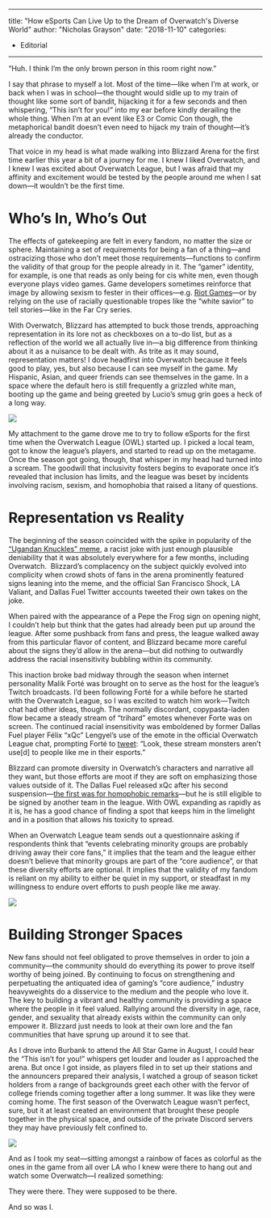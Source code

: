 
---
title: "How eSports Can Live Up to the Dream of Overwatch's Diverse World"
author: "Nicholas Grayson"
date: "2018-11-10"
categories:
- Editorial
---

&#8220;Huh. I think I&#8217;m the only brown person in this room right now.&#8221;

I say that phrase to myself a lot. Most of the time—like when I&#8217;m at work, or back when I was in school—the thought would sidle up to my train of thought like some sort of bandit, hijacking it for a few seconds and then whispering, &#8220;This isn&#8217;t for you!&#8221; into my ear before kindly derailing the whole thing. When I&#8217;m at an event like E3 or Comic Con though, the metaphorical bandit doesn&#8217;t even need to hijack my train of thought—it&#8217;s already the conductor.

That voice in my head is what made walking into Blizzard Arena for the first time earlier this year a bit of a journey for me. I knew I liked Overwatch, and I knew I was excited about Overwatch League, but I was afraid that my affinity and excitement would be tested by the people around me when I sat down—it wouldn’t be the first time.

# Who&#8217;s In, Who&#8217;s Out

The effects of gatekeeping are felt in every fandom, no matter the size or sphere. Maintaining a set of requirements for being a fan of a thing—and ostracizing those who don&#8217;t meet those requirements—functions to confirm the validity of that group for the people already in it. The &#8220;gamer&#8221; identity, for example, is one that reads as only being for cis white men, even though everyone plays video games. Game developers sometimes reinforce that image by allowing sexism to fester in their offices—e.g. [Riot Games](https://kotaku.com/inside-the-culture-of-sexism-at-riot-games-1828165483)—or by relying on the use of racially questionable tropes like the &#8220;white savior&#8221; to tell stories—like in the Far Cry series.

With Overwatch, Blizzard has attempted to buck those trends, approaching representation in its lore not as checkboxes on a to-do list, but as a reflection of the world we all actually live in—a big difference from thinking about it as a nuisance to be dealt with. As trite as it may sound, representation matters! I dove headfirst into Overwatch because it feels good to play, yes, but also because I can see myself in the game. My Hispanic, Asian, and queer friends can see themselves in the game. In a space where the default hero is still frequently a grizzled white man, booting up the game and being greeted by Lucio&#8217;s smug grin goes a heck of a long way.

![](https://i0.wp.com/vrvblog.co/wp-content/uploads/2018/10/3.gif?resize=1000%2C530&#038;ssl=1)

My attachment to the game drove me to try to follow eSports for the first time when the Overwatch League (OWL) started up. I picked a local team, got to know the league&#8217;s players, and started to read up on the metagame. Once the season got going, though, that whisper in my head had turned into a scream. The goodwill that inclusivity fosters begins to evaporate once it&#8217;s revealed that inclusion has limits, and the league was beset by incidents involving racism, sexism, and homophobia that raised a litany of questions.

# Representation vs Reality

The beginning of the season coincided with the spike in popularity of the [&#8220;Ugandan Knuckles&#8221; meme](https://www.usatoday.com/story/tech/news/2018/02/09/ugandan-knuckles-do-you-know-de-wey-meme-explained/307575002/), a racist joke with just enough plausible deniability that it was absolutely everywhere for a few months, including Overwatch.  Blizzard&#8217;s complacency on the subject quickly evolved into complicity when crowd shots of fans in the arena prominently featured signs leaning into the meme, and the official San Francisco Shock, LA Valiant, and Dallas Fuel Twitter accounts tweeted their own takes on the joke. 

When paired with the appearance of a Pepe the Frog sign on opening night, I couldn&#8217;t help but think that the gates had already been put up around the league. After some pushback from fans and press, the league walked away from this particular flavor of content, and Blizzard became more careful about the signs they&#8217;d allow in the arena—but did nothing to outwardly address the racial insensitivity bubbling within its community.

This inaction broke bad midway through the season when internet personality Malik Forté was brought on to serve as the host for the league&#8217;s Twitch broadcasts. I&#8217;d been following Forté for a while before he started with the Overwatch League, so I was excited to watch him work—Twitch chat had other ideas, though. The normally discordant, copypasta-laden flow became a steady stream of &#8220;trihard&#8221; emotes whenever Forte was on screen. The continued racial insensitivity was emboldened by former Dallas Fuel player Félix &#8220;xQc&#8221; Lengyel’s use of the emote in the official Overwatch League chat, prompting Forté to [tweet](https://twitter.com/Malik4Play/status/972383062141976576): &#8220;Look, these stream monsters aren&#8217;t use[d] to people like me in their esports.&#8221;

Blizzard can promote diversity in Overwatch’s characters and narrative all they want, but those efforts are moot if they are soft on emphasizing those values outside of it. The Dallas Fuel released xQc after his second suspension—[the first was for homophobic remarks](https://www.polygon.com/2018/1/20/16913072/overwatch-league-pro-suspended-homophobic-remark)—but he is still eligible to be signed by another team in the league. With OWL expanding as rapidly as it is, he has a good chance of finding a spot that keeps him in the limelight and in a position that allows his toxicity to spread. 

When an Overwatch League team sends out a questionnaire asking if respondents think that &#8220;events celebrating minority groups are probably driving away their core fans,&#8221; it implies that the team and the league either doesn&#8217;t believe that minority groups are part of the &#8220;core audience&#8221;, or that these diversity efforts are optional. It implies that the validity of my fandom is reliant on my ability to either be quiet in my support, or steadfast in my willingness to endure overt efforts to push people like me away.

![](https://i0.wp.com/vrvblog.co/wp-content/uploads/2018/10/4-e1539162718955.jpeg?resize=726%2C682&#038;ssl=1)

# Building Stronger Spaces

New fans should not feel obligated to prove themselves in order to join a community—the community should do everything its power to prove itself worthy of being joined. By continuing to focus on strengthening and perpetuating the antiquated idea of gaming&#8217;s &#8220;core audience,&#8221; industry heavyweights do a disservice to the medium and the people who love it. The key to building a vibrant and healthy community is providing a space where the people in it feel valued. Rallying around the diversity in age, race, gender, and sexuality that already exists within the community can only empower it. Blizzard just needs to look at their own lore and the fan communities that have sprung up around it to see that.

As I drove into Burbank to attend the All Star Game in August, I could hear the “This isn’t for you!” whispers get louder and louder as I approached the arena. But once I got inside, as players filed in to set up their stations and the announcers prepared their analysis, I watched a group of season ticket holders from a range of backgrounds greet each other with the fervor of college friends coming together after a long summer. It was like they were coming home. The first season of the Overwatch League wasn&#8217;t perfect, sure, but it at least created an environment that brought these people together in the physical space, and outside of the private Discord servers they may have previously felt confined to.

![](https://i0.wp.com/vrvblog.co/wp-content/uploads/2018/10/5.jpg?resize=1170%2C658&#038;ssl=1)

And as I took my seat—sitting amongst a rainbow of faces as colorful as the ones in the game from all over LA who I knew were there to hang out and watch some Overwatch—I realized something:

They were there. They were supposed to be there.

And so was I.
